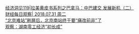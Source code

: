   
[经济洞见119|拉美黄皮书系列之巴拿马：中巴建交 发展新机（二）](http://www.dianyue.me/archives/131/f5ua5aap8fp2x6df/)  
[财经每日观察| 2018.07.31 周二](http://www.dianyue.me/archives/123/5u5glwm1we9ft0i1/)  
[“北京难站”刷屏后，北京南站终于要“痛改前非”了](http://www.dianyue.me/archives/917/ykn7ly66y8hy07it/)  
[观察：湖南零工经济“初长成”](http://www.dianyue.me/archives/413/c2s5qgn4hccfzi0j/)